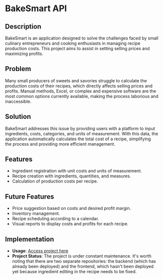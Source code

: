 # BakeSmart API

## Description

BakeSmart is an application designed to solve the challenges faced by small culinary entrepreneurs and cooking enthusiasts in managing recipe production costs. This project aims to assist in setting selling prices and maximizing profits.

## Problem

Many small producers of sweets and savories struggle to calculate the production costs of their recipes, which directly affects selling prices and profits. Manual methods, Excel, or complex and expensive software are the most common options currently available, making the process laborious and inaccessible.

## Solution

BakeSmart addresses this issue by providing users with a platform to input ingredients, costs, categories, and units of measurement. With this data, the application automatically calculates the total cost of a recipe, simplifying the process and providing more efficient management.

## Features

- Ingredient registration with unit costs and units of measurement.
- Recipe creation with ingredients, quantities, and measures.
- Calculation of production costs per recipe.

## Future Features

- Price suggestion based on costs and desired profit margin.
- Inventory management.
- Recipe scheduling according to a calendar.
- Visual reports to display costs and profits for each recipe.

## Implementation

- **Usage**: <a href="https://bakesmartback.onrender.com" target="_blank">Access project here</a>
- **Project Status**: The project is under constant maintenance. It's worth noting that there are two separate repositories: the backend (which has already been deployed) and the frontend, which hasn't been deployed yet because ingredient editing in the recipe needs to be fixed.

